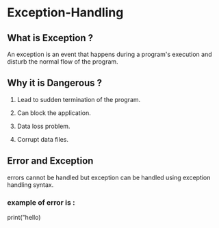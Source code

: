 # Exception-Handling
## What is Exception ? 
An exception is an event that happens during a program's execution and disturb the normal flow of the program.
## Why it is Dangerous ? 
1.  Lead to sudden termination of the program.

2.  Can block the application.

3.  Data loss problem.

4.  Corrupt data files.
## Error and Exception
errors cannot be handled but exception can be handled using exception handling syntax.
### example of error is :
print("hello)



